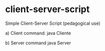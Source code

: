 # client-server-script
Simple Client-Server Script (pedagogical use)


a) Client command:
java Cliente <host> <file> <port>

b) Server command
java Server <port>

